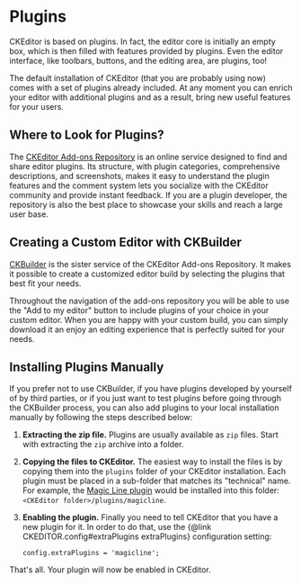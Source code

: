# Plugins

CKEditor is based on plugins. In fact, the editor core is initially an empty box, which is then filled with features provided by plugins. Even the editor interface, like toolbars, buttons, and the editing area, are plugins, too!

The default installation of CKEditor (that you are probably using now) comes with a set of plugins already included. At any moment you can enrich your editor with additional plugins and as a result, bring new useful features for your users.

## Where to Look for Plugins?

The [CKEditor Add-ons Repository](http://ckeditor.com/addons/plugins) is an online service designed to find and share editor plugins. Its structure, with plugin categories, comprehensive descriptions, and screenshots, makes it easy to understand the plugin features and the comment system lets you socialize with the CKEditor community and provide instant feedback. If you are a plugin developer, the repository is also the best place to showcase your skills and reach a large user base.

## Creating a Custom Editor with CKBuilder

[CKBuilder](http://ckeditor.com/builder) is the sister service of the CKEditor Add-ons Repository. It makes it possible to create a customized editor build by selecting the plugins that best fit your needs.

Throughout the navigation of the add-ons repository you will be able to use the "Add to my editor" button to include plugins of your choice in your custom editor. When you are happy with your custom build, you can simply download it an enjoy an editing experience that is perfectly suited for your needs.

## Installing Plugins Manually

If you prefer not to use CKBuilder, if you have plugins developed by yourself of by third parties, or if you just want to test plugins before going through the CKBuilder process, you can also add plugins to your local installation manually by following the steps described below:


 1. **Extracting the zip file.** Plugins are usually available as `zip` files. Start with extracting the `zip` archive into a folder.

 2. **Copying the files to CKEditor.** The easiest way to install the files is by copying them into the `plugins` folder of your CKEditor installation. Each plugin must be placed in a sub-folder that matches its "technical" name. For example, the [Magic Line plugin](http://ckeditor.com/addon/magicline) would be installed into this folder: `<CKEditor folder>/plugins/magicline`.

 3. **Enabling the plugin.** Finally you need to tell CKEditor that you have a new plugin for it. In order to do that, use the {@link CKEDITOR.config#extraPlugins extraPlugins} configuration setting:

		config.extraPlugins = 'magicline';

That's all. Your plugin will now be enabled in CKEditor.